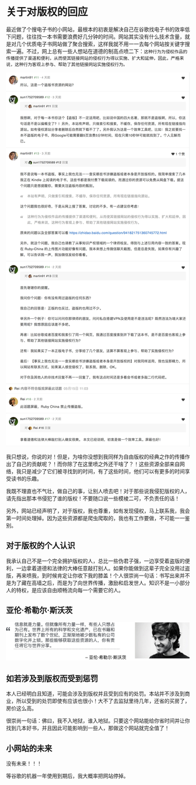 # 关于对版权的回应
最近做了个搜电子书的小网站，最根本的初衷是解决自己在谷歌找电子书的效率低下问题，往往找一本书需要浪费好几分钟的时间。网站其实没有什么技术含量，就是对几个优质电子书网站做了聚合搜索，这样我就不用一一去每个网站按关键字搜索一遍。不过，网上总有一些人想站在道德的制高点喷二下：`这种行为为侵权作品的传播提供了渠道和便利，从而使其链接网站的侵权行为得以实施、扩大和延伸，因此，严格来说，这种行为客观上参与、帮助了其他链接网站实施侵权行为。`

![rubyChina](imgs/ruby-china.jpg)

我只想说，你说的对！但是，为啥你没想到我同样为自由版权的经典之作的传播作出了自己的贡献呢？！而你除了在这里喷之外还干啥了？！这些资源全部来自网络，我只是减少了它们被寻找到的时间，有了这些时间，他们可以有更多的时间享受读书的乐趣。

我既不理直也不气壮，做自己的事，让别人喷去吧！对于那些说我侵犯版权的人，请先指出那本书侵犯了谁的版权！不要随口说一些模棱二可，不负责任的话！

另外，网站已经声明了，对于版权，我也尊重，如有发现侵权，马上联系我，我会第一时间处理掉。因为这些资源都是爬虫爬取的，我也有工作要做，不可能一一鉴别。

## 对于版权的个人认识
我承认自己不是一个完全拥护版权的人，总比一些伪君子强，一边享受着盗版的便利，一边拿着道德和法律的大棒任意敲打别人。如果你能做到这辈子完全没用过盗版，再来喷我，到时候肯定让你收下我的膝盖！个人很崇尚一句话：书写出来并不是为了藏在高墙之后，而是为了向世界传播，激励和启发世人。知识不是一小部分人的特权，是应该自由顺畅流向每一个需要它的人。


## 亚伦·希勒尔·斯沃茨
![亚伦·希勒尔·斯沃茨](imgs/info-is-power.jpg)

## 如若涉及到版权而受到惩罚
本人已经明白且知道，可能会涉及到版权并且受到应有的处罚。本站并不涉及到商业，所以受到的处罚即使有应该也很小！大不了去监狱里待几年，还省的买房了，房价这么高。

很崇尚一句话：佛曰，我不入地狱，谁入地狱。只要这个网站能给你省时间并让你找到几本好书，并且因此可能影响到一些人，那做这个网站就完全值了！

## 小网站的未来
没有未来！！！

等谷歌的机器一年使用到期后，我大概率把网站停掉。